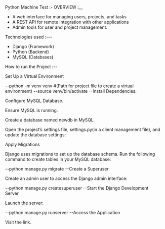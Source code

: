 Python Machine Test :-
OVERVIEW :__
+ A web interface for managing users, projects, and tasks
+ A REST API for remote integration with other applications
+ Admin tools for user and project management.

Technologies used :---
+ Django (Framework)
+ Python (Backend)
+ MySQL (Databases)

How to run the Project :--

Set Up a Virtual Environment

--python -m venv venv  #(Path for project file to create a virtual environment)
--source venv/bin/activate
--Install Dependencies.

Configure MySQL Database.

Ensure MySQL is running.

Create a database named newdb in MySQL.

Open the project’s settings file, settings.py(in a client management file), and update the database settings:

Apply Migrations

Django uses migrations to set up the database schema. 
Run the following command to create tables in your MySQL database:

--python manage.py migrate
--Create a Superuser

Create an admin user to access the Django admin interface:

--python manage.py createsuperuser
--Start the Django Development Server

Launch the server:

--python manage.py runserver
--Access the Application

Visit the link.
